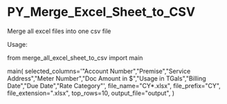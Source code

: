# PY_Merge_Excel_Sheet_to_CSV
Merge all excel files into one csv file

Usage:

from merge_all_excel_sheet_to_csv import main


main(
    selected_columns='"Account Number","Premise","Service Address","Meter Number","Doc Amount in $","Usage in TGals","Billing Date","Due Date","Rate Category"',
    file_name="CY*.xlsx",
    file_prefix="CY",
    file_extension=".xlsx",
    top_rows=10,
    output_file="output",
)
